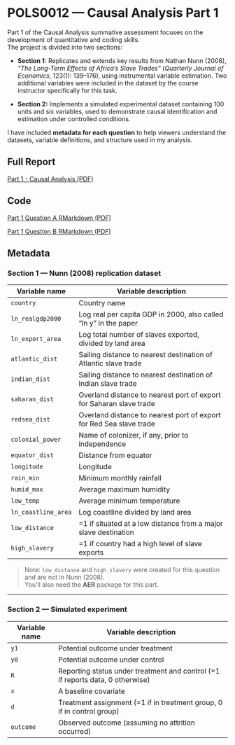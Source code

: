 # POLS0012 — Causal Analysis Part 1

Part 1 of the Causal Analysis summative assessment focuses on the development of quantitative and coding skills.  
The project is divided into two sections:

- **Section 1:** Replicates and extends key results from Nathan Nunn (2008), *“The Long-Term Effects of Africa’s Slave Trades”* (*Quarterly Journal of Economics*, 123(1): 139–176), using instrumental variable estimation. Two additional variables were included in the dataset by the course instructor specifically for this task.

- **Section 2:** Implements a simulated experimental dataset containing 100 units and six variables, used to demonstrate causal identification and estimation under controlled conditions.

I have included **metadata for each question** to help viewers understand the datasets, variable definitions, and structure used in my analysis.

## Full Report

[Part 1 - Causal Analysis (PDF)](report/part1_report.pdf)

## Code

[Part 1 Question A RMarkdown (PDF)](code/q1.pdf)

[Part 1 Question B RMarkdown (PDF)](code/q2.pdf)

## Metadata

### Section 1 — Nunn (2008) replication dataset

| Variable name       | Variable description                                                                 |
|---------------------|---------------------------------------------------------------------------------------|
| `country`           | Country name                                                                          |
| `ln_realgdp2000`    | Log real per capita GDP in 2000, also called “ln y” in the paper                      |
| `ln_export_area`    | Log total number of slaves exported, divided by land area                             |
| `atlantic_dist`     | Sailing distance to nearest destination of Atlantic slave trade                       |
| `indian_dist`       | Sailing distance to nearest destination of Indian slave trade                         |
| `saharan_dist`      | Overland distance to nearest port of export for Saharan slave trade                   |
| `redsea_dist`       | Overland distance to nearest port of export for Red Sea slave trade                   |
| `colonial_power`    | Name of colonizer, if any, prior to independence                                      |
| `equator_dist`      | Distance from equator                                                                 |
| `longitude`         | Longitude                                                                             |
| `rain_min`          | Minimum monthly rainfall                                                              |
| `humid_max`         | Average maximum humidity                                                              |
| `low_temp`          | Average minimum temperature                                                           |
| `ln_coastline_area` | Log coastline divided by land area                                                    |
| `low_distance`      | =1 if situated at a low distance from a major slave destination                       |
| `high_slavery`      | =1 if country had a high level of slave exports                                       |

> Note: `low_distance` and `high_slavery` were created for this question and are not in Nunn (2008).  
> You’ll also need the **AER** package for this part.

---

### Section 2 — Simulated experiment

| Variable name | Variable description                                                                 |
|---------------|---------------------------------------------------------------------------------------|
| `y1`          | Potential outcome under treatment                                                     |
| `y0`          | Potential outcome under control                                                       |
| `R`           | Reporting status under treatment and control (=1 if reports data, 0 otherwise)        |
| `x`           | A baseline covariate                                                                  |
| `d`           | Treatment assignment (=1 if in treatment group, 0 if in control group)                |
| `outcome`     | Observed outcome (assuming no attrition occurred)                                     |

